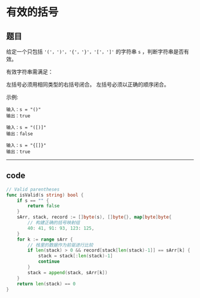 # 有效的括号

## 题目

给定一个只包括 `'('，')'，'{'，'}'，'['，']'` 的字符串 `s` ，判断字符串是否有效。

有效字符串需满足：

左括号必须用相同类型的右括号闭合。
左括号必须以正确的顺序闭合。

示例:

```text
输入：s = "()"
输出：true

输入：s = "([)]"
输出：false

输入：s = "{[]}"
输出：true
```

---

## code

```go
// Valid parentheses
func isValid(s string) bool {
	if s == "" {
		return false
	}
	sArr, stack, record := []byte(s), []byte{}, map[byte]byte{
		// 构建正确的括号映射组
		40: 41, 91: 93, 123: 125,
	}
	for k := range sArr {
		// 栈里的数据作为前驱进行比较
		if len(stack) > 0 && record[stack[len(stack)-1]] == sArr[k] {
			stack = stack[:len(stack)-1]
			continue
		}
		stack = append(stack, sArr[k])
	}
	return len(stack) == 0
}
```
